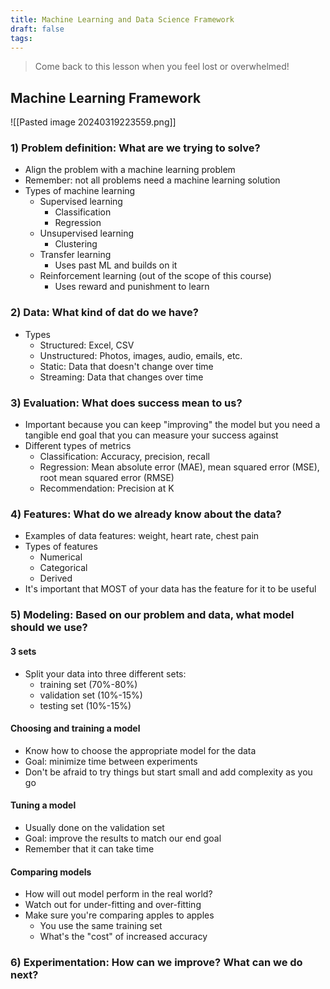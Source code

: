 ```yaml
---
title: Machine Learning and Data Science Framework
draft: false
tags:
---
```

> Come back to this lesson when you feel lost or overwhelmed! 
## Machine Learning Framework 
![[Pasted image 20240319223559.png]]
### 1) Problem definition: What are we trying to solve? 
- Align the problem with a machine learning problem 
- Remember: not all problems need a machine learning solution 
- Types of machine learning 
	- Supervised learning
		- Classification 
		- Regression 
	- Unsupervised learning 
		- Clustering 
	- Transfer learning
		- Uses past ML and builds on it 
	- Reinforcement learning (out of the scope of this course)
		- Uses reward and punishment to learn 
### 2) Data: What kind of dat do we have? 
- Types 
	- Structured: Excel, CSV 
	- Unstructured: Photos, images, audio, emails, etc. 
	- Static: Data that doesn't change over time 
	- Streaming: Data that changes over time 
### 3) Evaluation: What does success mean to us? 
- Important because you can keep "improving" the model but you need a tangible end goal that you can measure your success against 
- Different types of metrics 
	- Classification: Accuracy, precision, recall
	- Regression: Mean absolute error (MAE), mean squared error (MSE), root mean squared error (RMSE)
	- Recommendation: Precision at K
### 4) Features: What do we already know about the data? 
- Examples of data features: weight, heart rate, chest pain 
- Types of features 
	- Numerical 
	- Categorical 
	- Derived 
- It's important that MOST of your data has the feature for it to be useful 
### 5) Modeling: Based on our problem and data, what model should we use?
#### 3 sets 
- Split your data into three different sets: 
	- training set (70%-80%)
	- validation set (10%-15%)
	- testing set (10%-15%)
#### Choosing and training a model  
- Know how to choose the appropriate model for the data 
- Goal: minimize time between experiments 
- Don't be afraid to try things but start small and add complexity as you go 
#### Tuning a model 
- Usually done on the validation set 
- Goal: improve the results to match our end goal 
- Remember that it can take time 
#### Comparing models 
- How will out model perform in the real world? 
- Watch out for under-fitting and over-fitting 
- Make sure you're comparing apples to apples 
	- You use the same training set
	- What's the "cost" of increased accuracy 
### 6) Experimentation: How can we improve? What can we do next? 